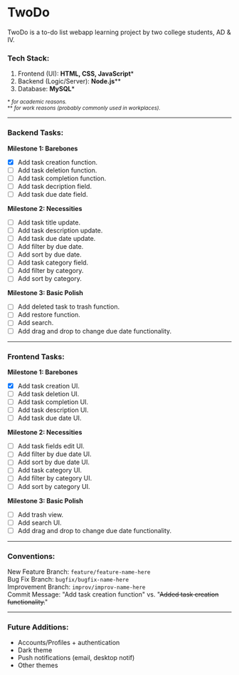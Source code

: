 # TwoDo
TwoDo is a to-do list webapp learning project by two college students, AD &amp; IV.

### Tech Stack:
1. Frontend (UI): **HTML, CSS, JavaScript***
2. Backend (Logic/Server): **Node.js****
3. Database: **MySQL*** <br/>

<sub>\* _for academic reasons._ <br/>
\*\* _for work reasons (probably commonly used in workplaces)._</sub>

-----
### Backend Tasks:
**Milestone 1: Barebones**
- [x] Add task creation function.
- [ ] Add task deletion function.
- [ ] Add task completion function.
- [ ] Add task decription field.
- [ ] Add task due date field.<br/>

**Milestone 2: Necessities**
- [ ] Add task title update.
- [ ] Add task description update.
- [ ] Add task due date update.
- [ ] Add filter by due date.
- [ ] Add sort by due date.
- [ ] Add task category field.
- [ ] Add filter by category.
- [ ] Add sort by category. <br/>

**Milestone 3: Basic Polish**
- [ ] Add deleted task to trash function.
- [ ] Add restore function.
- [ ] Add search.
- [ ] Add drag and drop to change due date functionality.

-----
### Frontend Tasks:
**Milestone 1: Barebones**
- [x] Add task creation UI.
- [ ] Add task deletion UI.
- [ ] Add task completion UI.
- [ ] Add task description UI.
- [ ] Add task due date UI. <br/>

**Milestone 2: Necessities**
- [ ] Add task fields edit UI.
- [ ] Add filter by due date UI.
- [ ] Add sort by due date UI.
- [ ] Add task category UI.
- [ ] Add filter by category UI.
- [ ] Add sort by category UI. <br/>

**Milestone 3: Basic Polish**
- [ ] Add trash view.
- [ ] Add search UI.
- [ ] Add drag and drop to change due date functionality.

-----
### Conventions:
New Feature Branch: `feature/feature-name-here` <br/>
Bug Fix Branch: `bugfix/bugfix-name-here` <br/>
Improvement Branch: `improv/improv-name-here` <br/>
Commit Message: "Add task creation function" vs. "~~Added task creation functionality.~~" <br/>

-----
### Future Additions:
- Accounts/Profiles + authentication
- Dark theme
- Push notifications (email, desktop notif)
- Other themes
